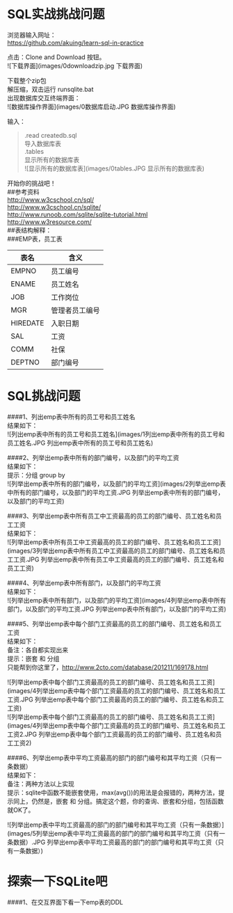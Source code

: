SQL实战挑战问题  
==================  
浏览器输入网址：  
https://github.com/akuing/learn-sql-in-practice    
  
点击：Clone and Download 按钮。    
![下载界面](images/0downloadzip.jpg 下载界面)    
  
下载整个zip包    
解压缩，双击运行 runsqlite.bat    
出现数据库交互终端界面：    
![数据库操作界面](images/0数据库启动.JPG 数据库操作界面)    
  
输入：    
>.read createdb.sql    
导入数据库表    
>.tables    
显示所有的数据库表    
![显示所有的数据库表](images/0tables.JPG 显示所有的数据库表)    
  
开始你的挑战吧！    
##参考资料    
http://www.w3cschool.cn/sql/    
http://www.w3cschool.cn/sqlite/    
http://www.runoob.com/sqlite/sqlite-tutorial.html    
http://www.w3resource.com/    
##表结构解释：    
###EMP表，员工表    
  
| 表名  | 含义     |    
| ----- | ------- |    
| EMPNO | 员工编号 |    
| ENAME |员工姓名  |    
| JOB   |工作岗位  |    
| MGR   |管理者员工编号|    
| HIREDATE|入职日期 |     
| SAL   |工资 |    
| COMM  |社保  |      
| DEPTNO |部门编号 |    
  
SQL挑战问题  
====================  
####1、列出emp表中所有的员工号和员工姓名  
结果如下：  
![列出emp表中所有的员工号和员工姓名](images/1列出emp表中所有的员工号和员工姓名.JPG 列出emp表中所有的员工号和员工姓名)  
  
  
####2、列举出emp表中所有的部门编号，以及部门的平均工资  
结果如下：  
提示：分组 group by  
![列举出emp表中所有的部门编号，以及部门的平均工资](images/2列举出emp表中所有的部门编号，以及部门的平均工资.JPG 列举出emp表中所有的部门编号，以及部门的平均工资)  
  
  
####3、列举出emp表中所有员工中工资最高的员工的部门编号、员工姓名和员工工资  
结果如下：  
![列举出emp表中所有员工中工资最高的员工的部门编号、员工姓名和员工工资](images/3列举出emp表中所有员工中工资最高的员工的部门编号、员工姓名和员工工资.JPG 列举出emp表中所有员工中工资最高的员工的部门编号、员工姓名和员工工资)  
  
  
####4、列举出emp表中所有部门，以及部门的平均工资  
结果如下：  
![列举出emp表中所有部门，以及部门的平均工资](images/4列举出emp表中所有部门，以及部门的平均工资.JPG 列举出emp表中所有部门，以及部门的平均工资)  
  
####5、列举出emp表中每个部门工资最高的员工的部门编号、员工姓名和员工工资  
结果如下：  
备注：各自都实现出来  
提示：嵌套 和 分组  
只能帮到你这里了，http://www.2cto.com/database/201211/169178.html  
  
![列举出emp表中每个部门工资最高的员工的部门编号、员工姓名和员工工资](images/4列举出emp表中每个部门工资最高的员工的部门编号、员工姓名和员工工资.JPG 列举出emp表中每个部门工资最高的员工的部门编号、员工姓名和员工工资)  
![列举出emp表中每个部门工资最高的员工的部门编号、员工姓名和员工工资](images/4列举出emp表中每个部门工资最高的员工的部门编号、员工姓名和员工工资2.JPG 列举出emp表中每个部门工资最高的员工的部门编号、员工姓名和员工工资2)  
  
####6、列举出emp表中平均工资最高的部门的部门编号和其平均工资（只有一条数据）  
结果如下：  
备注：两种方法以上实现  
提示：sqlite中函数不能嵌套使用，max(avg())的用法是会报错的，两种方法，提示同上，仍然是，嵌套 和 分组。搞定这个题，你的查询、嵌套和分组，包括函数就OK了。  
  
![列举出emp表中平均工资最高的部门的部门编号和其平均工资（只有一条数据）](images/5列举出emp表中平均工资最高的部门的部门编号和其平均工资（只有一条数据）.JPG 列举出emp表中平均工资最高的部门的部门编号和其平均工资（只有一条数据）)  
  
探索一下SQLite吧  
=======================  
####1、在交互界面下看一下emp表的DDL  
  
  